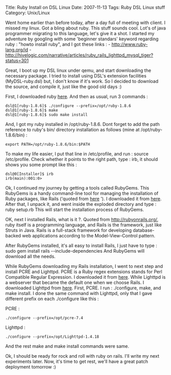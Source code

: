 Title: Ruby Install on DSL Linux
Date: 2007-11-13
Tags: Ruby DSL Linux stuff
Category: Unix/Linux

Went home earlier than before today, after a day full of meeting with client. I missed my linux. Got a bling about ruby. This stuff sounds cool. Lot's of java programmer migrating to this language, let's give it a shot. I started my adventure by googling with some 'beginner standars' keyword regarding ruby : "howto install ruby", and I got these links :
\- http://www.ruby-lang.org/id
\- http://hivelogic.com/narrative/articles/ruby_rails_lighttpd_mysql_tiger?status=301

Great, I boot up my DSL linux under qemu, and start downloading the necessary package. I tried to install using DSL's extension facilities (MyDSL-ruby.dsl) but, I don't know if it's work. So I decided to download the source, and compile it, just like the good old days :)

First, I downloaded ruby [here][1]. And then as usual, run 3 commands :

```
dsl@1[ruby-1.8.6]$ ./configure --prefix=/opt/ruby-1.8.6
dsl@1[ruby-1.8.6]$ make
dsl@1[ruby-1.8.6]$ sudo make install
```

And, I got my ruby installed in /opt/ruby-1.8.6. Dont forget to add the path reference to ruby's bin/ directory installation as follows (mine at /opt/ruby-1.8.6/bin) :

```
export PATH=/opt/ruby-1.8.6/bin:$PATH
```

To make my life easier, I put that line in /etc/profile, and run : source /etc/profile. Check whether it points to the right path, type : irb, it should shows you some prompt like this :
```
dsl@0[Installer]$ irb
irb(main):001:0>

```

Ok, I continued my journey by getting a tools called RubyGems. This RubyGems is a handy command-line tool for managing the installation of Ruby packages, like Rails ('quoted from [here][2] ').
I downloaded it from [here][3].
After that, I unpack it, and went inside the exploded directory and type : ruby setup.rb
This will start the installation process of RubyGems.

OK, next I installed Rails, what is it ?.
Quoted from http://rubyonrails.org/, ruby itself is a programming language, and Rails is the framework, just like Struts in Java. Rails is a full-stack framework for developing database-backed web applications according to the Model-View-Control pattern.

After RubyGems installed, it's all easy to install Rails, I just have to type :
sudo gem install rails --include-dependencies
And RubyGems will download all the needs.

While RubyGems downloading my Rails installation, I went to next step and install PCRE and Lighttpd. PCRE is a Ruby regex extensions stands for Perl Compatible Regular Expression. I downloaded it from [here][4]. While Lighttpd is a webserver that became the default one when we choose Rails. I downloaded Lighttpd from [here][5].
First, PCRE. I run : ./configure, make, and make install. I done the same command with Lighttpd, only that I gave different prefix on each ./configure like this :

PCRE : 
```
./configure --prefix=/opt/pcre-7.4
```

Lighttpd : 
```
./configure --prefix=/opt/Lighttpd-1.4.18
```
And the rest make and make install commands were same.

Ok, I should be ready for rock and roll with ruby on rails.
I'll write my next experiments later. Now, it's time to get rest, we'll have a great patch deployment tomorrow :)

[1]: ftp://ftp.ruby-lang.org/pub/ruby/stable-snapshot.tar.gz
[2]: http://hivelogic.com/narrative/articles/ruby_rails_lighttpd_mysql_tiger?status=301
[3]: http://rubyforge.org/frs/?group_id=126
[4]: ftp://ftp.csx.cam.ac.uk/pub/software/programming/pcre/pcre-7.4.tar.gz
[5]: http://www.lighttpd.net/download/lighttpd-1.4.18.tar.bz2
